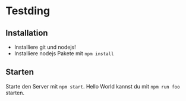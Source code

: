 # Testding

## Installation

- Installiere git und nodejs!
- Installiere nodejs Pakete mit `npm install`

## Starten

Starte den Server mit `npm start`. Hello World kannst du mit `npm run foo` starten.
